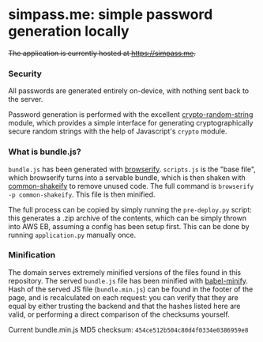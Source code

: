 # simpass.me: simple password generation locally

~~The application is currently hosted at https://simpass.me.~~

### Security

All passwords are generated entirely on-device, with nothing sent back to the server.

Password generation is performed with the excellent [crypto-random-string](https://github.com/sindresorhus/crypto-random-string) module, which provides a simple interface for generating cryptographically secure random strings with the help of Javascript's `crypto` module.

### What is bundle.js?

`bundle.js` has been generated with [browserify](https://github.com/browserify/browserify). `scripts.js` is the "base file", which browserify turns into a servable bundle, which is then shaken with [common-shakeify](https://github.com/browserify/common-shakeify) to remove unused code. The full command is `browserify -p common-shakeify`. This file is then minified.

The full process can be copied by simply running the `pre-deploy.py` script: this generates a .zip archive of the contents, which can be simply thrown into AWS EB, assuming a config has been setup first. This can be done by running `application.py` manually once.

### Minification

The domain serves extremely minified versions of the files found in this repository. The served `bundle.js` file has been minified with [babel-minify](https://github.com/babel/minify/tree/master/packages/babel-minify). Hash of the served JS file (`bundle.min.js`) can be found in the footer of the page, and is recalculated on each request: you can verify that they are equal by either trusting the backend and that the hashes listed here are valid, or performing a direct comparison of the checksums yourself.

Current bundle.min.js MD5 checksum: `454ce512b504c80d4f0334e0386959e8`
